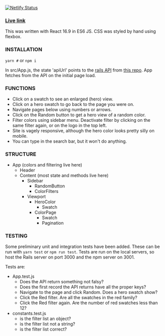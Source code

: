 [![Netlify Status](https://api.netlify.com/api/v1/badges/8663d87b-0587-427c-90f9-6213a6d78f70/deploy-status)](https://app.netlify.com/sites/abes-helpful-demo/deploys)

### [Live link](http://abes-helpful-demo.netlify.com)

This was written with React 16.9 in ES6 JS.  CSS was styled by hand using flexbox.

### INSTALLATION

```yarn #``` or ```npm i```

In src/App.js, the state 'apiUrl' points to the [rails API](https://abes-helpful-demo.herokuapp.com) from [this repo](https://github.com/256hz/hh-backend).  App fetches from the API on the initial page load.

### FUNCTIONS
- Click on a swatch to see an enlarged (hero) view.
- Click on a hero swatch to go back to the page you were on.
- Navigate pages below using numbers or arrows.
- Click on the Random button to get a hero view of a random color.
- Filter colors using sidebar menu.  Deactivate filter by clicking on the same filter again, or on the logo in the top left.
- Site is vagely responsive, although the hero color looks pretty silly on mobile.
- You can type in the search bar, but it won't do anything.

### STRUCTURE
- App (colors and filtering live here)
  - Header
  - Content (most state and methods live here)
    - Sidebar
      - RandomButton
      - ColorFilters
    - Viewport
      - HeroColor
        - Swatch
      - ColorPage
        - Swatch
        - Pagination

### TESTING
Some preliminary unit and integration tests have been added.  These can be run with ```yarn test``` or ```npm run test```.  Tests are run on the local servers, so host the Rails server on port 3000 and the npm server on 3001.

Tests are:
- App.test.js
  - Does the API return something not falsy?
  - Does the first record the API returns have all the proper keys?
  - Navigate to the page and click Random.  Does a hero swatch show?
  - Click the Red filter.  Are all the swatches in the red family?
  - Click the Red filter again.  Are the number of red swatches less than 12?
- constants.test.js
  - is the filter list an object?
  - is the filter list not a string?
  - is the filter list correct?
